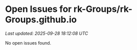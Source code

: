 # Open Issues for rk-Groups/rk-Groups.github.io

*Last updated: 2025-09-28 18:12:08 UTC*

No open issues found.
